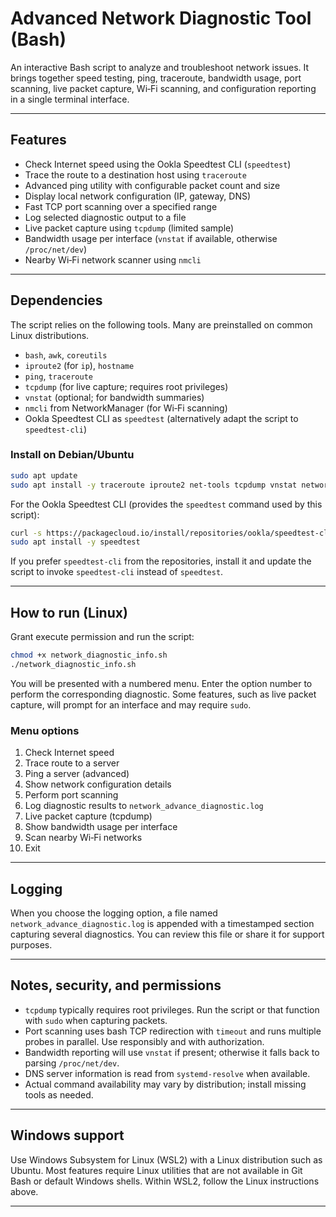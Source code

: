 # Advanced Network Diagnostic Tool (Bash)

An interactive Bash script to analyze and troubleshoot network issues. It brings together speed testing, ping, traceroute, bandwidth usage, port scanning, live packet capture, Wi‑Fi scanning, and configuration reporting in a single terminal interface.

---

## Features

- Check Internet speed using the Ookla Speedtest CLI (`speedtest`)
- Trace the route to a destination host using `traceroute`
- Advanced ping utility with configurable packet count and size
- Display local network configuration (IP, gateway, DNS)
- Fast TCP port scanning over a specified range
- Log selected diagnostic output to a file
- Live packet capture using `tcpdump` (limited sample)
- Bandwidth usage per interface (`vnstat` if available, otherwise `/proc/net/dev`)
- Nearby Wi‑Fi network scanner using `nmcli`

---

## Dependencies

The script relies on the following tools. Many are preinstalled on common Linux distributions.

- `bash`, `awk`, `coreutils`
- `iproute2` (for `ip`), `hostname`
- `ping`, `traceroute`
- `tcpdump` (for live capture; requires root privileges)
- `vnstat` (optional; for bandwidth summaries)
- `nmcli` from NetworkManager (for Wi‑Fi scanning)
- Ookla Speedtest CLI as `speedtest` (alternatively adapt the script to `speedtest-cli`)

### Install on Debian/Ubuntu

```bash
sudo apt update
sudo apt install -y traceroute iproute2 net-tools tcpdump vnstat network-manager
```

For the Ookla Speedtest CLI (provides the `speedtest` command used by this script):

```bash
curl -s https://packagecloud.io/install/repositories/ookla/speedtest-cli/script.deb.sh | sudo bash
sudo apt install -y speedtest
```

If you prefer `speedtest-cli` from the repositories, install it and update the script to invoke `speedtest-cli` instead of `speedtest`.

---

## How to run (Linux)

Grant execute permission and run the script:

```bash
chmod +x network_diagnostic_info.sh
./network_diagnostic_info.sh
```

You will be presented with a numbered menu. Enter the option number to perform the corresponding diagnostic. Some features, such as live packet capture, will prompt for an interface and may require `sudo`.

### Menu options

1. Check Internet speed
2. Trace route to a server
3. Ping a server (advanced)
4. Show network configuration details
5. Perform port scanning
6. Log diagnostic results to `network_advance_diagnostic.log`
7. Live packet capture (tcpdump)
8. Show bandwidth usage per interface
9. Scan nearby Wi‑Fi networks
10. Exit

---

## Logging

When you choose the logging option, a file named `network_advance_diagnostic.log` is appended with a timestamped section capturing several diagnostics. You can review this file or share it for support purposes.

---

## Notes, security, and permissions

- `tcpdump` typically requires root privileges. Run the script or that function with `sudo` when capturing packets.
- Port scanning uses bash TCP redirection with `timeout` and runs multiple probes in parallel. Use responsibly and with authorization.
- Bandwidth reporting will use `vnstat` if present; otherwise it falls back to parsing `/proc/net/dev`.
- DNS server information is read from `systemd-resolve` when available.
- Actual command availability may vary by distribution; install missing tools as needed.

---

## Windows support

Use Windows Subsystem for Linux (WSL2) with a Linux distribution such as Ubuntu. Most features require Linux utilities that are not available in Git Bash or default Windows shells. Within WSL2, follow the Linux instructions above.

---

